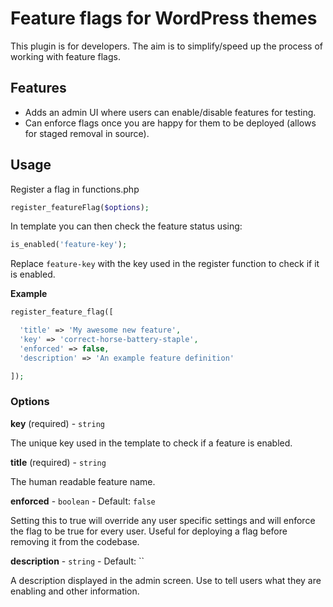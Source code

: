 # Feature flags for WordPress themes

This plugin is for developers. The aim is to simplify/speed up the process of working with feature flags.

## Features

- Adds an admin UI where users can enable/disable features for testing.
- Can enforce flags once you are happy for them to be deployed (allows for staged removal in source).

## Usage

Register a flag in functions.php

```php
register_featureFlag($options);
```

In template you can then check the feature status using:

```php
is_enabled('feature-key');
```
Replace `feature-key` with the key used in the register function to check if it is enabled.

**Example**

```php
register_feature_flag([

  'title' => 'My awesome new feature',
  'key' => 'correct-horse-battery-staple',
  'enforced' => false,
  'description' => 'An example feature definition'

]);
```

### Options

**key** (required) - `string` 

The unique key used in the template to check if a feature is enabled.

**title** (required) - `string`

The human readable feature name.

**enforced** - `boolean` - Default: `false`

Setting this to true will override any user specific settings and will enforce the flag to be true for every user. Useful for deploying a flag before removing it from the codebase.

**description** - `string` - Default: ``

A description displayed in the admin screen. Use to tell users what they are enabling and other information. 

